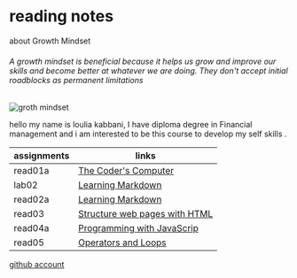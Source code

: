 # reading notes
about  Growth Mindset
###### A growth mindset is beneficial because it helps us grow and improve our skills and become better at whatever we are doing. They don't accept initial roadblocks as permanent limitations ######
![groth mindset](https://th.bing.com/th/id/OIP.vvkfCXVbLl8Pt42ciOHpvgHaD4?pid=ImgDet&rs=1)

hello my name is loulia kabbani, I have diploma degree in Financial management and i am interested to be this course to develop my self skills .

**assignments** | **links**
--------------- | ------------------------
read01a         | [The Coder's Computer](https://github.com/louliakab/reading-notes/commit/155024fc0ec75a8def8d17d72eb2b92c93e61df2?short_path=01c8712#diff-01c87122b95f3bf1b3243aec4e6d5c4cc2cf30411b39e1dc700fad9410602b47)
lab02           | [Learning Markdown](https://louliakab.github.io/reading-notes/)
read02a         |  [ Learning Markdown](https://canvas.instructure.com/courses/2618370/discussion_topics/10868529) 
read03| [Structure web pages with HTML](https://github.com/louliakab/reading-notes/blob/main/read3.md)
read04a| [Programming with JavaScrip](https://github.com/louliakab/groth-mindset/blob/main/read04.md)
read05         | [Operators and Loops](https://louliakab.github.io/reading.notes/read05)

[github account](https://github.com/louliakab)

